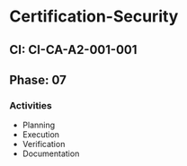 # Certification-Security

## CI: CI-CA-A2-001-001
## Phase: 07

### Activities
- Planning
- Execution
- Verification
- Documentation
